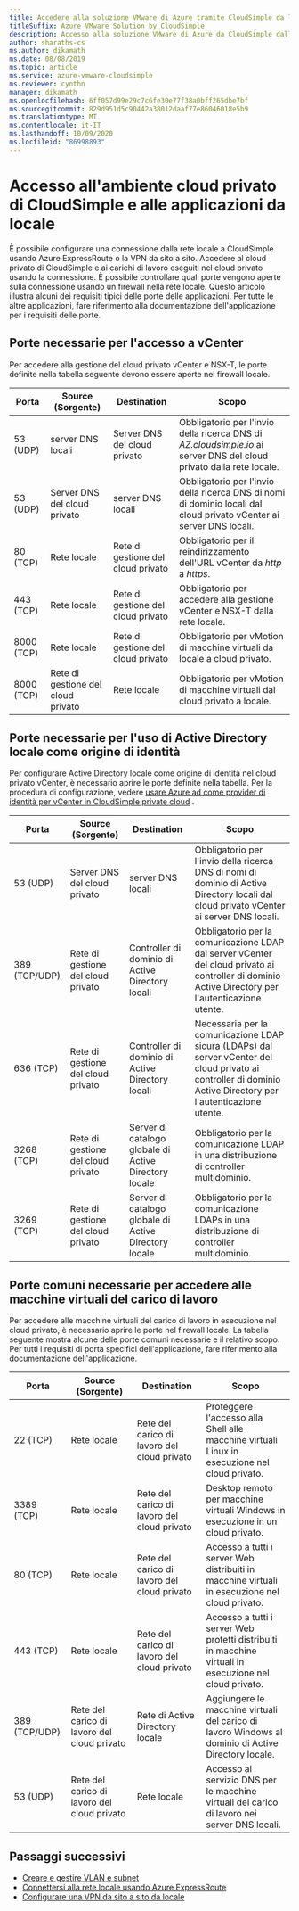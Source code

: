 ```yaml
---
title: Accedere alla soluzione VMware di Azure tramite CloudSimple da locale
titleSuffix: Azure VMware Solution by CloudSimple
description: Accesso alla soluzione VMware di Azure da CloudSimple dalla rete locale tramite un firewall
author: sharaths-cs
ms.author: dikamath
ms.date: 08/08/2019
ms.topic: article
ms.service: azure-vmware-cloudsimple
ms.reviewer: cynthn
manager: dikamath
ms.openlocfilehash: 6ff057d99e29c7c6fe30e77f38a0bff265dbe7bf
ms.sourcegitcommit: 829d951d5c90442a38012daaf77e86046018e5b9
ms.translationtype: MT
ms.contentlocale: it-IT
ms.lasthandoff: 10/09/2020
ms.locfileid: "86998893"
---
```

# <a name="accessing-your-cloudsimple-private-cloud-environment-and-applications-from-on-premises"></a>Accesso all'ambiente cloud privato di CloudSimple e alle applicazioni da locale

È possibile configurare una connessione dalla rete locale a CloudSimple usando Azure ExpressRoute o la VPN da sito a sito.  Accedere al cloud privato di CloudSimple e ai carichi di lavoro eseguiti nel cloud privato usando la connessione.  È possibile controllare quali porte vengono aperte sulla connessione usando un firewall nella rete locale.  Questo articolo illustra alcuni dei requisiti tipici delle porte delle applicazioni.  Per tutte le altre applicazioni, fare riferimento alla documentazione dell'applicazione per i requisiti delle porte.

## <a name="ports-required-for-accessing-vcenter"></a>Porte necessarie per l'accesso a vCenter

Per accedere alla gestione del cloud privato vCenter e NSX-T, le porte definite nella tabella seguente devono essere aperte nel firewall locale.  

| Porta       | Source (Sorgente)                           | Destination                      | Scopo                                                                                                                |
|------------|----------------------------------|----------------------------------|------------------------------------------------------------------------------------------------------------------------|
| 53 (UDP)   | server DNS locali          | Server DNS del cloud privato        | Obbligatorio per l'invio della ricerca DNS di *AZ.cloudsimple.io* ai server DNS del cloud privato dalla rete locale.       |
| 53 (UDP)   | Server DNS del cloud privato        | server DNS locali          | Obbligatorio per l'invio della ricerca DNS di nomi di dominio locali dal cloud privato vCenter ai server DNS locali. |
| 80 (TCP)   | Rete locale              | Rete di gestione del cloud privato | Obbligatorio per il reindirizzamento dell'URL vCenter da *http* a *https*.                                                           |
| 443 (TCP)  | Rete locale              | Rete di gestione del cloud privato | Obbligatorio per accedere alla gestione vCenter e NSX-T dalla rete locale.                                             |
| 8000 (TCP) | Rete locale              | Rete di gestione del cloud privato | Obbligatorio per vMotion di macchine virtuali da locale a cloud privato.                                            |
| 8000 (TCP) | Rete di gestione del cloud privato | Rete locale              | Obbligatorio per vMotion di macchine virtuali dal cloud privato a locale.                                            |

## <a name="ports-required-for-using-on-premises-active-directory-as-an-identity-source"></a>Porte necessarie per l'uso di Active Directory locale come origine di identità

Per configurare Active Directory locale come origine di identità nel cloud privato vCenter, è necessario aprire le porte definite nella tabella.  Per la procedura di configurazione, vedere [usare Azure ad come provider di identità per vCenter in CloudSimple private cloud](./azure-ad.md) .

| Porta         | Source (Sorgente)                           | Destination                                         | Scopo                                                                                                                                          |
|--------------|----------------------------------|-----------------------------------------------------|--------------------------------------------------------------------------------------------------------------------------------------------------|
| 53 (UDP)      | Server DNS del cloud privato        | server DNS locali                             | Obbligatorio per l'invio della ricerca DNS di nomi di dominio di Active Directory locali dal cloud privato vCenter ai server DNS locali.          |
| 389 (TCP/UDP) | Rete di gestione del cloud privato | Controller di dominio di Active Directory locali     | Obbligatorio per la comunicazione LDAP dal server vCenter del cloud privato ai controller di dominio Active Directory per l'autenticazione utente.                |
| 636 (TCP)     | Rete di gestione del cloud privato | Controller di dominio di Active Directory locali     | Necessaria per la comunicazione LDAP sicura (LDAPs) dal server vCenter del cloud privato ai controller di dominio Active Directory per l'autenticazione utente. |
| 3268 (TCP)    | Rete di gestione del cloud privato | Server di catalogo globale di Active Directory locale | Obbligatorio per la comunicazione LDAP in una distribuzione di controller multidominio.                                                                        |
| 3269 (TCP)    | Rete di gestione del cloud privato | Server di catalogo globale di Active Directory locale | Obbligatorio per la comunicazione LDAPs in una distribuzione di controller multidominio.                                                                       |                                           |

## <a name="common-ports-required-for-accessing-workload-virtual-machines"></a>Porte comuni necessarie per accedere alle macchine virtuali del carico di lavoro

Per accedere alle macchine virtuali del carico di lavoro in esecuzione nel cloud privato, è necessario aprire le porte nel firewall locale.  La tabella seguente mostra alcune delle porte comuni necessarie e il relativo scopo.  Per tutti i requisiti di porta specifici dell'applicazione, fare riferimento alla documentazione dell'applicazione.

| Porta         | Source (Sorgente)                         | Destination                          | Scopo                                                                              |
|--------------|--------------------------------|--------------------------------------|--------------------------------------------------------------------------------------|
| 22 (TCP)      | Rete locale            | Rete del carico di lavoro del cloud privato       | Proteggere l'accesso alla Shell alle macchine virtuali Linux in esecuzione nel cloud privato.              |
| 3389 (TCP)    | Rete locale            | Rete del carico di lavoro del cloud privato       | Desktop remoto per macchine virtuali Windows in esecuzione in un cloud privato.                 |
| 80 (TCP)      | Rete locale            | Rete del carico di lavoro del cloud privato       | Accesso a tutti i server Web distribuiti in macchine virtuali in esecuzione nel cloud privato.        |
| 443 (TCP)     | Rete locale            | Rete del carico di lavoro del cloud privato       | Accesso a tutti i server Web protetti distribuiti in macchine virtuali in esecuzione nel cloud privato. |
| 389 (TCP/UDP) | Rete del carico di lavoro del cloud privato | Rete di Active Directory locale | Aggiungere le macchine virtuali del carico di lavoro Windows al dominio di Active Directory locale.       |
| 53 (UDP)      | Rete del carico di lavoro del cloud privato | Rete locale                  | Accesso al servizio DNS per le macchine virtuali del carico di lavoro nei server DNS locali.         |

## <a name="next-steps"></a>Passaggi successivi

* [Creare e gestire VLAN e subnet](./create-vlan-subnet.md)
* [Connettersi alla rete locale usando Azure ExpressRoute](./on-premises-connection.md)
* [Configurare una VPN da sito a sito da locale](./vpn-gateway.md)
